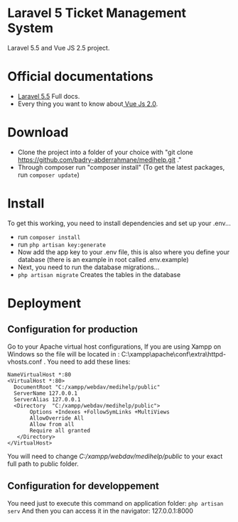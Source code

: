 
# Laravel 5 Ticket Management System
Laravel 5.5 and Vue JS 2.5 project.

# Official documentations
- <a href="https://laravel.com/docs/5.5">Laravel 5.5</a> Full docs.
- Every thing you want to know about<a href="https://laravel.com/docs/5.5"> Vue Js 2.0</a>.

# Download
- Clone the project into a folder of your choice with "git clone https://github.com/badry-abderrahmane/medihelp.git ."
- Through composer run "composer install"
(To get the latest packages, run <code>composer update</code>)

# Install
To get this working, you need to install dependencies and set up your .env...

- run <code>composer install</code>
- run <code>php artisan key:generate</code>
- Now add the app key to your .env file, this is also where you define your database (there is an example in root called .env.example)
- Next, you need to run the database migrations...
- <code>php artisan migrate</code> Creates the tables in the database

# Deployment

## Configuration for production

Go to your Apache virtual host configurations, If you are using Xampp on Windows so the file will be located in : C:\xampp\apache\conf\extra\httpd-vhosts.conf .
You need to add these lines:


```
NameVirtualHost *:80
<VirtualHost *:80>
  DocumentRoot "C:/xampp/webdav/medihelp/public"
  ServerName 127.0.0.1
  ServerAlias 127.0.0.1
  <Directory  "C:/xampp/webdav/medihelp/public">
       Options +Indexes +FollowSymLinks +MultiViews
       AllowOverride All
       Allow from all
       Require all granted
   </Directory>
</VirtualHost>
```



You will need to change _C:/xampp/webdav/medihelp/public_ to your exact full path to public folder.

## Configuration for developpement

You need just to execute this command on application folder: `php artisan serv`
And then you can access it in the navigator: 127.0.0.1:8000

